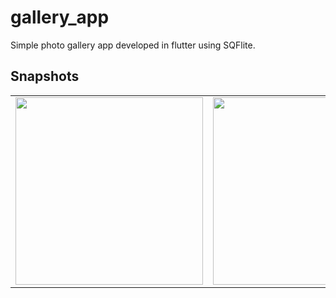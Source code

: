 # gallery_app

Simple photo gallery app developed in flutter using SQFlite.

## Snapshots

<table>
 <tr>
   <td>
<img src="https://user-images.githubusercontent.com/58872762/90327882-74361f00-dfb5-11ea-8a5c-179df0497c44.jpg" height=300> </td>
   <td>
   <img src="https://user-images.githubusercontent.com/58872762/90327886-77c9a600-dfb5-11ea-8b00-b6da79cf62b7.jpg" height=300> </td>
   <td>
<img src="https://user-images.githubusercontent.com/58872762/90327890-7a2c0000-dfb5-11ea-9eaf-034926ebc9d1.jpg" height=300> </td>
